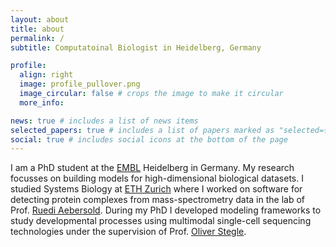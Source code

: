 ```yaml
---
layout: about
title: about
permalink: /
subtitle: Computatoinal Biologist in Heidelberg, Germany

profile:
  align: right
  image: profile_pullover.png
  image_circular: false # crops the image to make it circular
  more_info:

news: true # includes a list of news items
selected_papers: true # includes a list of papers marked as "selected={true}"
social: true # includes social icons at the bottom of the page
---
```


I am a PhD student at the [EMBL](https://www.embl.org/) Heidelberg in Germany. My research focusses on building models for high-dimensional biological datasets.
I studied Systems Biology at [ETH Zurich](https://ethz.ch/en.html) where I worked on software for detecting protein complexes from mass-spectrometry data in the lab of Prof. [Ruedi Aebersold](https://en.wikipedia.org/wiki/Ruedi_Aebersold). During my PhD I developed modeling frameworks to study developmental processes using multimodal single-cell sequencing technologies under the supervision of Prof. [Oliver Stegle](https://www.embl.org/groups/stegle/).
